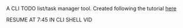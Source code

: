 A CLI TODO list/task manager tool. Created following the tutorial [here](https://courses.calhoun.io/lessons/les_goph_35)

RESUME AT 7:45 IN CLI SHELL VID
